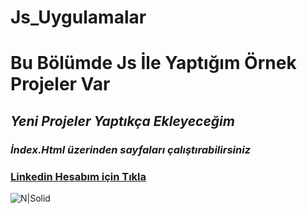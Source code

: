 # Js_Uygulamalar
# Bu Bölümde Js İle Yaptığım Örnek Projeler Var
## _Yeni Projeler Yaptıkça Ekleyeceğim_
### _İndex.Html üzerinden sayfaları çalıştırabilirsiniz_
### [Linkedin Hesabım için Tıkla](https://www.linkedin.com/in/bilalkocoglu)

![N|Solid](https://upload.wikimedia.org/wikipedia/commons/thumb/9/99/Unofficial_JavaScript_logo_2.svg/1024px-Unofficial_JavaScript_logo_2.svg.png)
